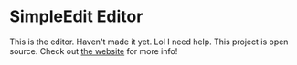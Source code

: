 # SimpleEdit Editor
This is the editor. Haven't made it yet. Lol I need help. This project is open source.
Check out [the website](https://simpleedit.github.io "Visit the SimpleEdit website") for more info!
